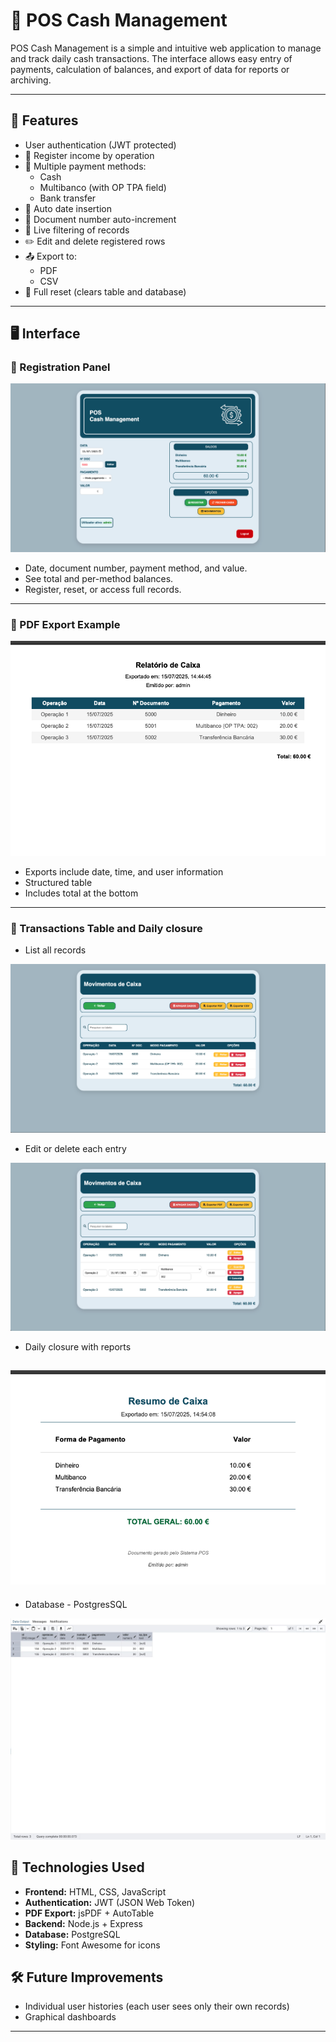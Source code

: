 
# 💼 POS Cash Management

POS Cash Management is a simple and intuitive web application to manage and track daily cash transactions. The interface allows easy entry of payments, calculation of balances, and export of data for reports or archiving.

---

## 🚀 Features

- User authentication (JWT protected)
- 💸 Register income by operation
- 🧾 Multiple payment methods:
  - Cash
  - Multibanco (with OP TPA field)
  - Bank transfer
- 📅 Auto date insertion
- 📄 Document number auto-increment
- 🔎 Live filtering of records
- ✏️ Edit and delete registered rows
- 📤 Export to:
  - PDF
  - CSV
- 🔄 Full reset (clears table and database)

---

## 🖥️ Interface

### 🔹 Registration Panel

![Front-end panel](./public/assets/images/readme/front-app.png)

-  Date, document number, payment method, and value.
- See total and per-method balances.
- Register, reset, or access full records.

---

### 🔹 PDF Export Example

![PDF Report](./public/assets/images/readme/pdf.png)

- Exports include date, time, and user information
- Structured table
- Includes total at the bottom

---

### 🔹 Transactions Table and Daily closure

- List all records

![Table View](./public/assets/images/readme/table.png)

- Edit or delete each entry

![Table View](./public/assets/images/readme/edit-table.png)

- Daily closure with reports

![Table View](./public/assets/images/readme/close_cash.png)
---

- Database - PostgresSQL 

![Table View](./public/assets/images/readme/bd.png)

## 🧩 Technologies Used

- **Frontend:** HTML, CSS, JavaScript
- **Authentication:** JWT (JSON Web Token)
- **PDF Export:** jsPDF + AutoTable
- **Backend:** Node.js + Express
- **Database:** PostgreSQL
- **Styling:** Font Awesome for icons


## 🛠️ Future Improvements

- Individual user histories (each user sees only their own records)
- Graphical dashboards

---



